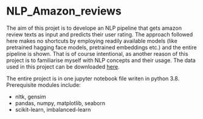 # NLP_Amazon_reviews

The aim of this projet is to develope an NLP pipeline that gets amazon review texts as input and predicts their user rating. The approach followed here makes no shortcuts by employing readily available models (like pretrained hagging face models, pretrained embeddings etc.) and the entire pipeline is shown. That is of course intentional, as another reason of this project is to familiarise myself with NLP concepts and their usage. The data used in this project can be downloaded [here](http://snap.stanford.edu/data/amazon/productGraph/categoryFiles/reviews_Apps_for_Android_5.json.gz).


The entire project is in one jupyter notebook file writen in python 3.8. Prerequisite modules include:
* nltk, gensim
* pandas, numpy, matplotlib, seaborn
* scikit-learn, imbalanced-learn
